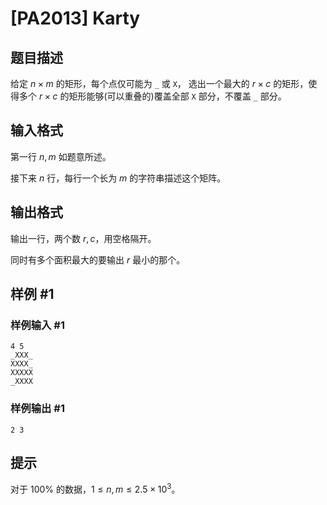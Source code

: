 # [PA2013] Karty

## 题目描述

给定 $n\times m$ 的矩形，每个点仅可能为 `_` 或 `X`， 选出一个最大的 $r\times c$ 的矩形，使得多个 $r\times c$ 的矩形能够(可以重叠的)覆盖全部 `X` 部分，不覆盖 `_` 部分。

## 输入格式

第一行 $n,m$ 如题意所述。

接下来 $n$ 行，每行一个长为 $m$ 的字符串描述这个矩阵。

## 输出格式

输出一行，两个数 $r,c$，用空格隔开。

同时有多个面积最大的要输出 $r$ 最小的那个。

## 样例 #1

### 样例输入 #1
```
4 5
_XXX_
XXXX_
XXXXX
_XXXX
```

### 样例输出 #1

```
2 3
```

## 提示

对于 $100\%$ 的数据，$1\le n,m\le 2.5\times 10^3$。
